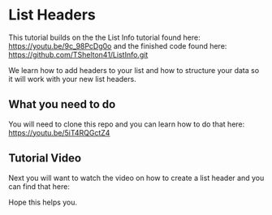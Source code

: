 # List Headers
This tutorial builds on the the List Info tutorial found here: https://youtu.be/9c_98PcDg0o and the finished code found here: https://github.com/TShelton41/ListInfo.git

We learn how to add headers to your list and how to structure your data so it will work with your new list headers. 

## What you need to do

You will need to clone this repo and you can learn how to do that here: https://youtu.be/5iT4RQGctZ4

## Tutorial Video  
Next you will want to watch the video on how to create a list header and you can find that here:

Hope this helps you.  
